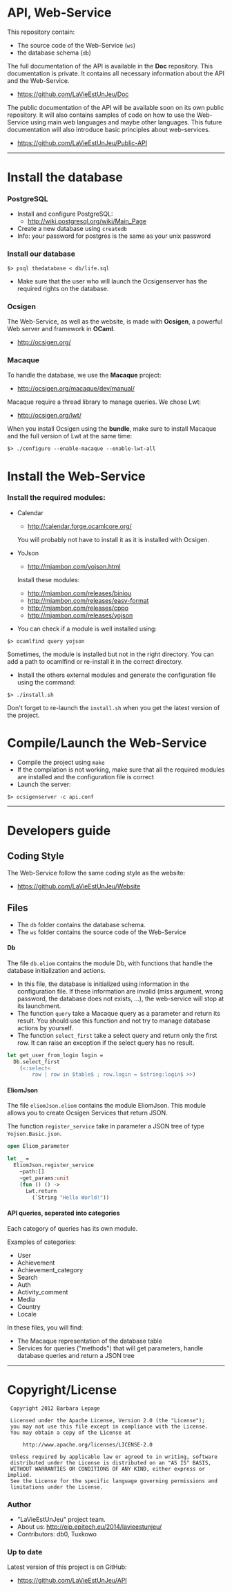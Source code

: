 API, Web-Service
================

This repository contain:
* The source code of the Web-Service (`ws`)
* the database schema (`db`)

The full documentation of the API is available in the __Doc__ repository.
This documentation is private. It contains all necessary information about the API and the Web-Service.
* https://github.com/LaVieEstUnJeu/Doc


The public documentation of the API will be available soon on its own public repository.
It will also contains samples of code on how to use the Web-Service using main web languages and maybe other languages.
This future documentation will also introduce basic principles about web-services.
* https://github.com/LaVieEstUnJeu/Public-API

***

Install the database
====================

### PostgreSQL

* Install and configure PostgreSQL:
  * http://wiki.postgresql.org/wiki/Main_Page
* Create a new database using `createdb`
* Info: your password for postgres is the same as your unix password

### Install our database

```shell
$> psql thedatabase < db/life.sql
```
* Make sure that the user who will launch the Ocsigenserver has the required rights on the database.

### Ocsigen

The Web-Service, as well as the website, is made with __Ocsigen__, a powerful Web server and framework in __OCaml__.
* http://ocsigen.org/

### Macaque

To handle the database, we use the __Macaque__ project:
* http://ocsigen.org/macaque/dev/manual/

Macaque require a thread library to manage queries. We chose Lwt:
* http://ocsigen.org/lwt/

When you install Ocsigen using the __bundle__, make sure to install Macaque and the full version of Lwt at the same time:
```shell
$> ./configure --enable-macaque --enable-lwt-all
```

Install the Web-Service
=======================

### Install the required modules:

* Calendar
  * http://calendar.forge.ocamlcore.org/

  You will probably not have to install it as it is installed with Ocsigen.

* YoJson
  * http://mjambon.com/yojson.html

  Install these modules:
  * http://mjambon.com/releases/biniou
  * http://mjambon.com/releases/easy-format
  * http://mjambon.com/releases/cppo
  * http://mjambon.com/releases/yojson


* You can check if a module is well installed using:

```shell
$> ocamlfind query yojson
```

Sometimes, the module is installed but not in the right directory. You can add a path to ocamlfind or re-install it in the correct directory.

* Install the others external modules and generate the configuration file using the command:

```shell
$> ./install.sh
```

Don't forget to re-launch the `install.sh` when you get the latest version of the project.

Compile/Launch the Web-Service
==============================

* Compile the project using `make`
* If the compilation is not working, make sure that all the required modules are installed and the configuration file is correct
* Launch the server:

```shell
$> ocsigenserver -c api.conf
```

***

Developers guide
================

Coding Style
------------

The Web-Service follow the same coding style as the website:
* https://github.com/LaVieEstUnJeu/Website

Files
-----

* The `db` folder contains the database schema.
* The `ws` folder contains the source code of the Web-Service

#### Db

The file `db.eliom` contains the module Db, with functions that handle the database initialization and actions.

* In this file, the database is initialized using information in the configuration file. If these information are invalid (miss argument, wrong password, the database does not exists, ...), the web-service will stop at its launchment.
* The function `query` take a Macaque query as a parameter and return its result. You should use this function and not try to manage database actions by yourself.
* The function `select_first` take a select query and return only the first row. It can raise an exception if the select query has no result.

```ocaml
let get_user_from_login login =
  Db.select_first
    (<:select<
        row | row in $table$ ; row.login = $string:login$ >>)
```

#### EliomJson

The file `eliomJson.eliom` contains the module EliomJson. This module allows you to create Ocsigen Services that return JSON.

The function `register_service` take in parameter a JSON tree of type `Yojson.Basic.json`.

```ocaml
open Eliom_parameter

let _ =
  EliomJson.register_service
    ~path:[]
    ~get_params:unit
    (fun () () ->
      Lwt.return
        (`String "Hello World!"))
```

#### API queries, seperated into categories

Each category of queries has its own module.

Examples of categories:
* User
* Achievement
* Achievement_category
* Search
* Auth
* Activity_comment
* Media
* Country
* Locale

In these files, you will find:
* The Macaque representation of the database table
* Services for queries ("methods") that will get parameters, handle database queries and return a JSON tree

***


Copyright/License
=================

     Copyright 2012 Barbara Lepage
  
     Licensed under the Apache License, Version 2.0 (the "License");
     you may not use this file except in compliance with the License.
     You may obtain a copy of the License at
  
         http://www.apache.org/licenses/LICENSE-2.0
  
     Unless required by applicable law or agreed to in writing, software
     distributed under the License is distributed on an "AS IS" BASIS,
     WITHOUT WARRANTIES OR CONDITIONS OF ANY KIND, either express or implied.
     See the License for the specific language governing permissions and
     limitations under the License.


### Author

* "LaVieEstUnJeu" project team.
* About us: http://eip.epitech.eu/2014/lavieestunjeu/
* Contributors: db0, Tuxkowo

### Up to date

Latest version of this project is on GitHub:
* https://github.com/LaVieEstUnJeu/API



